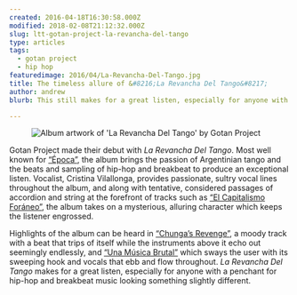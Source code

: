 ```yaml
---
created: 2016-04-18T16:30:58.000Z
modified: 2018-02-08T21:12:32.000Z
slug: ltt-gotan-project-la-revancha-del-tango
type: articles
tags:
  - gotan project
  - hip hop
featuredimage: 2016/04/La-Revancha-Del-Tango.jpg
title: The timeless allure of &#8216;La Revancha Del Tango&#8217;
author: andrew
blurb: This still makes for a great listen, especially for anyone with a penchant for hip-hop and breakbeat music looking something slightly different.

---
```


<figure class="wide">
  <img src="album-artwork/la-revancha-del-tango-gotan-project.jpg" alt="Album artwork of 'La Revancha Del Tango' by Gotan Project" />
  <figcaption></figcaption>
</figure>

Gotan Project made their debut with *La Revancha Del Tango*. Most well known for [“Época”](https://www.youtube.com/watch?v=Jc7Lt5FLRiA), the album brings the passion of Argentinian tango and the beats and sampling of hip-hop and breakbeat to produce an exceptional listen. Vocalist, Cristina Vilallonga, provides passionate, sultry vocal lines throughout the album, and along with tentative, considered passages of accordion and string at the forefront of tracks such as [“El Capitalismo Foráneo”](https://www.youtube.com/watch?v=zMFmk_eSBY0), the album takes on a mysterious, alluring character which keeps the listener engrossed.

Highlights of the album can be heard in [“Chunga’s Revenge”](https://www.youtube.com/watch?v=iPTWbcijFnE), a moody track with a beat that trips of itself while the instruments above it echo out seemingly endlessly, and [“Una Música Brutal”](https://www.youtube.com/watch?v=TVQbyRZ_euQ) which sways the user with its sweeping hook and vocals that ebb and flow throughout. *La Revancha Del Tango* makes for a great listen, especially for anyone with a penchant for hip-hop and breakbeat music looking something slightly different.